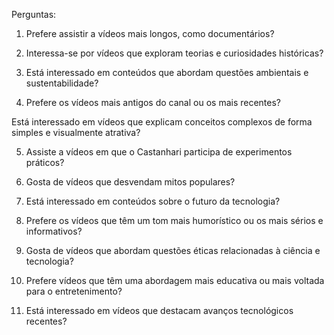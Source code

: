 Perguntas: 

1) Prefere assistir a vídeos mais longos, como documentários?

2) Interessa-se por vídeos que exploram teorias e curiosidades históricas?

3) Está interessado em conteúdos que abordam questões ambientais e sustentabilidade?

4) Prefere os vídeos mais antigos do canal ou os mais recentes?

Está interessado em vídeos que explicam conceitos complexos de forma simples e visualmente atrativa?

5) Assiste a vídeos em que o Castanhari participa de experimentos práticos?

6) Gosta de vídeos que desvendam mitos populares?

7) Está interessado em conteúdos sobre o futuro da tecnologia?

8) Prefere os vídeos que têm um tom mais humorístico ou os mais sérios e informativos?

9) Gosta de vídeos que abordam questões éticas relacionadas à ciência e tecnologia?

10) Prefere vídeos que têm uma abordagem mais educativa ou mais voltada para o entretenimento?

11) Está interessado em vídeos que destacam avanços tecnológicos recentes?
